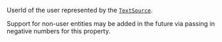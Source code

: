 UserId of the user represented by the [`TextSource`](https://create.roblox.com/docs/reference/engine/classes/TextSource).

Support for non-user entities may be added in the future via passing in
negative numbers for this property.